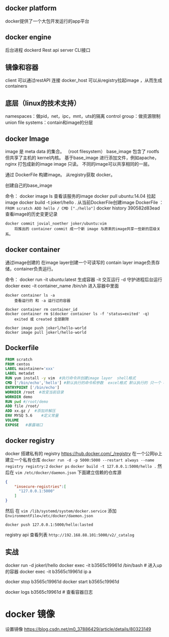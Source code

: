 ## docker platform
docker提供了一个大包开发运行的app平台

## docker engine
后台进程 dockerd
Rest api server
CLI接口

## 镜像和容器

client 可以通过restAPI 连接 docker_host
    可以从registry拉起image ，从而生成containers
    
## 底层（linux的技术支持）
namespaces：做pid，net，ipc，mnt，uts的隔离
control group：做资源限制
union file systems：contain和image的分层


## docker Image
image 是 meta data 的集合。 （root filesystem）
base_image 包含了 rootfs 但共享了主机的 kernel内核。
基于base_image 进行添加文件，例如apache，nginx 打包成新的image
image 只读。
不同的image可以共享相同的一层。

通过 DockerFile 构建image。
从registry获取 docker。

创建自己的base_image




命令：
    docker image ls
        查看该服务的image
    docker pull ubuntu:14.04
        拉起image
    docker build -t jokerl/hello . 
        从当前DockerFile创建image
        DockerFile ：
        ```
            FROM scratch
            ADD hello /
            CMD ["./hello"]
        ```
    docker history 390582d83ead 
        查看image的历史变更记录
        
    docker commit jovial_noether joker/ubuntu:vim  
        将推出的 container commit 成一个新 image 与原来的image共享一些新的层级关系。
        
    
      
        
## docker container
通过image创建的
在image layer创建一个可读写的 contain layer
image负责存储，container负责运行。

命令：
    docker run -it ubuntu:latest 
        生成容器  -it 交互运行 -d 守护进程后台运行
    docker exec -it container_name /bin/sh
        进入容器中里面
       
    docker container ls -a
        查看运行的 和 -a 运行过的容器
    
    docker container rm container_id
    docker container rm $(docker container ls -f 'status=exited' -q)  
        exited 或 created 全部删除 
    
    docker image push jokerl/hello-world
    docker image pull jokerl/hello-world
    
    
    
## Dockerfile
```dockerfile
FROM scratch
FROM centos
LABEL maintainer='xxx'
LABEL metadat
RUN yum install -y vim  #执行命令并创建image layer  shell格式
CMD ['/bin/echo','hello'] #默认执行的命令和参数  excel格式 默认执行的 只一个 docker run 的后有参数则忽略
ENTRYPOINT ['/bin/echo']
WORKDIR /root  #改变当前目录
WORKDIR demo 
RUN pwd #/root/demo
ADD file /root/
ADD xx.gz /  #添加并解压
ENV MYSQ 5.6    #定义常量
VOLUME
EXPOSE   #暴露端口

```


##  docker registry
docker 搭建私有的 registry
https://hub.docker.com/_/registry
在一个公网ip上建立一个私有仓库
`docker run -d -p 5000:5000 --restart always --name registry registry:2`
`docker ps`
`docker build -t 127.0.0.1:5000/hello .`
然后在 `vim /etc/docker/daemon.json` 下面建立信赖的仓库源
```json
{
    "insecure-registries":[
      "127.0.0.1:5000"
    ]
}
```
然后 在 `vim /lib/systemd/system/docker.service` 
添加 `EnvironmentFile=/etc/docker/daemon.json`

`docker push 127.0.0.1:5000/hello:lasted`

registry api 查看列表 
`http://192.168.88.101:5000/v2/_catalog`


## 实战

docker run -d jokerl/hello
docker exec -it b3565c19961d /bin/bash          # 进入up的容器
docker exec -it b3565c19961d ip a   

docker stop b3565c19961d
docker start b3565c19961d

docker logs b3565c19961d             # 查看容器日志


# docker 镜像

设置镜像
https://blog.csdn.net/m0_37886429/article/details/80323149